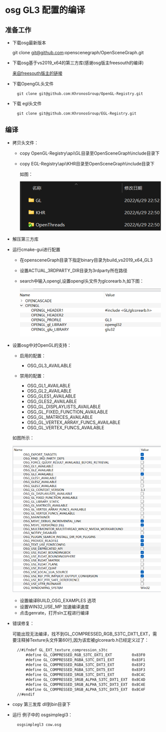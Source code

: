 # osg GL3 配置的编译

## 准备工作
- 下载osg最新版本

	git clone git@github.com:openscenegraph/OpenSceneGraph.git
	
- 下载osg基于vs2019_x64的第三方库(感谢osg版主freesouth的编译)
	
	[来自freesouth版主的链接](https://freesouth.blog.csdn.net/article/details/121093781)
	
- 下载OpengGL头文件
	

		git clone git@github.com:KhronosGroup/OpenGL-Registry.git
	
- 下载 egl头文件

		git clone git@github.com:KhronosGroup/EGL-Registry.git
	
## 编译
-  拷贝头文件：
	- copy OpenGL-Registry\api\GL目录至OpenSceneGraph\include目录下  
	- copy EGL-Registry\api\KHR目录至OpenSceneGraph\include目录下  

		如图：

		![img](images\01-01-1.png)
	
- 解压第三方库
- 运行cmake-gui进行配置
	- 在opensceneGraph目录下指定binary目录为build_vs2019_x64_GL3
	- 设置ACTUAL_3RDPARTY_DIR目录为3rdparty所在路径
	- search中输入opengl,设置opengl头文件为glcorearb.h,如下图：
		
		![img](images\01-01-2.png)
- 设置osg中对OpenGL的支持：
	
	- 启用的配置：	
		 - OSG_GL3_AVAILABLE

	- 禁用的配置：
		
		- OSG_GL1_AVAILABLE
		- OSG_GL2_AVAILABLE
		- OSG_GLES1_AVAILABLE
		- OSG_GLES2_AVAILABLE
		- OSG_GL_DISPLAYLISTS_AVAILABLE
		- OSG_GL_FIXED_FUNCTION_AVAILABLE
		- OSG_GL_MATRICES_AVAILABLE
		- OSG_GL_VERTEX_ARRAY_FUNCS_AVAILABLE
		- OSG_GL_VERTEX_FUNCS_AVAILABLE
	 
	 如图所示：
	 
	 ![img](images\01-01-3.png)

	- 设置编译BUILD_OSG_EXAMPLES 选项
	- 设置WIN32_USE_MP 加速编译速度
	- 点击genrate，打开sln工程进行编译

- 错误修复：
	
	可能出现无法编译，找不到GL_COMPRESSED_RGB_S3TC_DXT1_EXT，需要注释掉Texture头文件第60行,因为该宏被glcorearb.h已经定义过了：

		//#ifndef GL_EXT_texture_compression_s3tc
			#define GL_COMPRESSED_RGB_S3TC_DXT1_EXT         0x83F0
			#define GL_COMPRESSED_RGBA_S3TC_DXT1_EXT        0x83F1
			#define GL_COMPRESSED_RGBA_S3TC_DXT3_EXT        0x83F2
			#define GL_COMPRESSED_RGBA_S3TC_DXT5_EXT        0x83F3
			#define GL_COMPRESSED_SRGB_S3TC_DXT1_EXT        0x8C4C
			#define GL_COMPRESSED_SRGB_ALPHA_S3TC_DXT1_EXT  0x8C4D
			#define GL_COMPRESSED_SRGB_ALPHA_S3TC_DXT3_EXT  0x8C4E
			#define GL_COMPRESSED_SRGB_ALPHA_S3TC_DXT5_EXT  0x8C4F
		//#endif
	
- copy 第三发库 dll到bin目录下
- 运行  例子中的 osgsimplegl3：
  
		osgsimplegl3 cow.osg
	